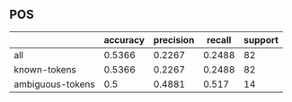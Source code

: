 
## POS

|                  | accuracy | precision | recall | support |
|------------------|----------|-----------|--------|---------|
| all              | 0.5366   | 0.2267    | 0.2488 | 82      |
| known-tokens     | 0.5366   | 0.2267    | 0.2488 | 82      |
| ambiguous-tokens | 0.5      | 0.4881    | 0.517  | 14      |


